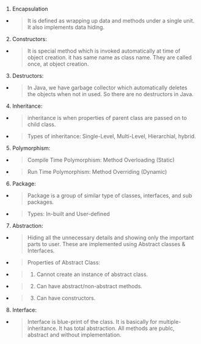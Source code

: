 1. Encapsulation
- >It is defined as wrapping up data and methods under a single unit. It also implements data hiding.

2. Constructors:
- >It is special method which is invoked automatically at time of object creation. it has same name as class name. They are called once, at object creation.

3. Destructors:
- >In Java, we have garbage collector which automatically deletes the objects when not in used. So there are no destructors in Java.

4. Inheritance:
- >inheritance is when properties of parent class are passed on to child class.
- >Types of inheritance: Single-Level, Multi-Level, Hierarchial, hybrid.

5. Polymorphism:
- >Compile Time Polymorphism: Method Overloading (Static)
- >Run Time Polymorphism: Method Overriding (Dynamic)

6. Package:
- >Package is a group of similar type of classes, interfaces, and sub packages. 
- >Types: In-built and User-defined

7. Abstraction:
- >Hiding all the unnecessary details and showing only the important parts to user. These are implemented using Abstract classes & Interfaces.
- >Properties of Abstract Class: 
- >1. Cannot create an instance of abstract class.
- >2. Can have abstract/non-abstract methods.
- >3. Can have constructors.

8. Interface:
- >Interface is blue-print of the class. It is basically for multiple-inheritance. It has total abstraction. All methods are publc, abstract and without implementation.